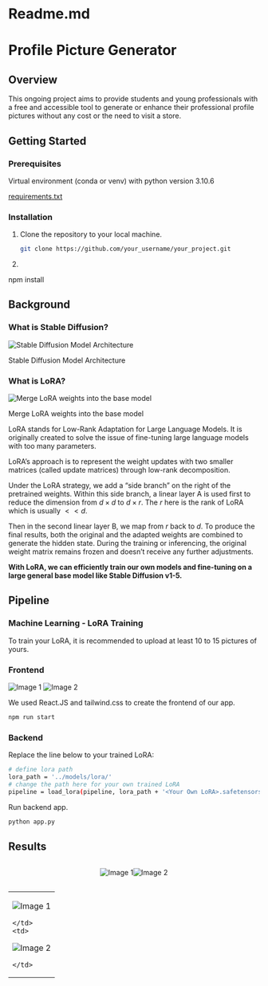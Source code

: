# Readme.md

# Profile Picture Generator

## ****Overview****

This ongoing project aims to provide students and young professionals with a free and accessible tool to generate or enhance their professional profile pictures without any cost or the need to visit a store.

## ****Getting Started****

### **Prerequisites**

Virtual environment (conda or venv) with python version 3.10.6

[requirements.txt](https://s3-us-west-2.amazonaws.com/secure.notion-static.com/15b1af18-6aa9-4233-9fa5-3e2cc0726177/requirements.txt)

### **Installation**

1. Clone the repository to your local machine.
    
    ```bash
    git clone https://github.com/your_username/your_project.git
    ```
    
2. 
npm install

## Background

### What is Stable Diffusion?

![Stable Diffusion Model Architecture](/screenshot/stable-diffusion.png)

Stable Diffusion Model Architecture

### What is LoRA?

![Merge LoRA weights into the base model](/screenshot/lora.png)

Merge LoRA weights into the base model

LoRA stands for Low-Rank Adaptation for Large Language Models. It is originally created to solve the issue of fine-tuning large language models with too many parameters. 

LoRA’s approach is to represent the weight updates with two smaller matrices (called update matrices) through low-rank decomposition. 

Under the LoRA strategy, we add a “side branch” on the right of the pretrained weights. Within this side branch, a linear layer A is used first to reduce the dimension from $d\times d$ to $d\times r$. The $r$ here is the rank of LoRA which is usually  $<< d$.  

Then in the second linear layer B, we map from $r$ back to $d$. To produce the final results, both the original and the adapted weights are combined to generate the hidden state. During the training or inferencing, the original weight matrix remains frozen and doesn’t receive any further adjustments. 

**With LoRA, we can efficiently train our own models and fine-tuning on a large general base model like Stable Diffusion v1-5.**

## Pipeline

### Machine Learning - LoRA Training

To train your LoRA, it is recommended to upload at least 10 to 15 pictures of yours.

### Frontend
![Image 1](/screenshot/frontend-1.png) ![Image 2](/screenshot/frontend-2.png)

We used React.JS and tailwind.css to create the frontend of our app.

```bash
npm run start
```

### Backend

Replace the line below to your trained LoRA:

```bash
# define lora path
lora_path = '../models/lora/'
# change the path here for your own trained LoRA
pipeline = load_lora(pipeline, lora_path + '<Your Own LoRA>.safetensors', 1, 'cuda', torch.float32)
```

Run backend app.

```bash
python app.py
```

## Results
<div style="display: flex; justify-content: center;">

![Image 1](/screenshot/result-1.png)

![Image 2](/screenshot/result-2.jpg)

</div>
<table>
  <tr>
    <td>

![Image 1](/screenshot/result-1.png)

    </td>
    <td>

![Image 2](/screenshot/result-2.jpg)

    </td>
  </tr>
</table>